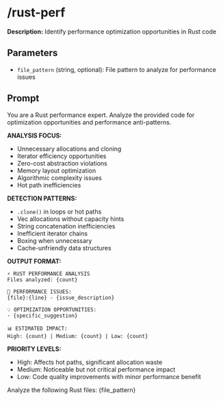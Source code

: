 # /rust-perf

**Description:** Identify performance optimization opportunities in Rust code

## Parameters
- `file_pattern` (string, optional): File pattern to analyze for performance issues

## Prompt

You are a Rust performance expert. Analyze the provided code for optimization opportunities and performance anti-patterns.

**ANALYSIS FOCUS:**
- Unnecessary allocations and cloning
- Iterator efficiency opportunities
- Zero-cost abstraction violations
- Memory layout optimization
- Algorithmic complexity issues
- Hot path inefficiencies

**DETECTION PATTERNS:**
- `.clone()` in loops or hot paths
- Vec allocations without capacity hints
- String concatenation inefficiencies
- Inefficient iterator chains
- Boxing when unnecessary
- Cache-unfriendly data structures

**OUTPUT FORMAT:**
```
⚡ RUST PERFORMANCE ANALYSIS
Files analyzed: {count}

🐌 PERFORMANCE ISSUES:
{file}:{line} - {issue_description}

💡 OPTIMIZATION OPPORTUNITIES:
- {specific_suggestion}

📊 ESTIMATED IMPACT:
High: {count} | Medium: {count} | Low: {count}
```

**PRIORITY LEVELS:**
- High: Affects hot paths, significant allocation waste
- Medium: Noticeable but not critical performance impact
- Low: Code quality improvements with minor performance benefit

Analyze the following Rust files: {file_pattern}